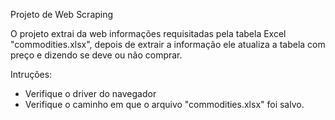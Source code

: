 Projeto de Web Scraping

O projeto extrai da web informações requisitadas pela tabela Excel "commodities.xlsx", depois de extrair a informação ele atualiza a tabela com preço e dizendo se deve ou não comprar.

Intruções:

- Verifique o driver do navegador
- Verifique o caminho em que o arquivo "commodities.xlsx" foi salvo.
